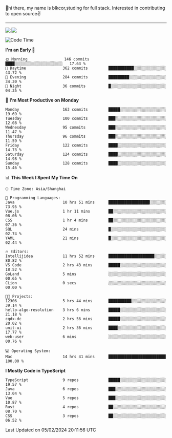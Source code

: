 👋hi there, my name is blkcor,studing for full stack.
Interested in contributing to open source✌️

<hr/>

![](https://github-readme-stats.vercel.app/api?username=blkcor)
<a href="https://github.com/blkcor/github-readme-stats">
    <img align="left" src="https://github-readme-stats.vercel.app/api/top-langs/?username=blkcor&hide=jupyter%20notebook,shaderlab,tex,c%23&langs_count=9" />
</a>


<!--START_SECTION:waka-->
![Code Time](http://img.shields.io/badge/Code%20Time-894%20hrs%2034%20mins-blue)

**I'm an Early 🐤** 

```text
🌞 Morning                146 commits         ████░░░░░░░░░░░░░░░░░░░░░   17.63 % 
🌆 Daytime                362 commits         ███████████░░░░░░░░░░░░░░   43.72 % 
🌃 Evening                284 commits         █████████░░░░░░░░░░░░░░░░   34.30 % 
🌙 Night                  36 commits          █░░░░░░░░░░░░░░░░░░░░░░░░   04.35 % 
```
📅 **I'm Most Productive on Monday** 

```text
Monday                   163 commits         █████░░░░░░░░░░░░░░░░░░░░   19.69 % 
Tuesday                  100 commits         ███░░░░░░░░░░░░░░░░░░░░░░   12.08 % 
Wednesday                95 commits          ███░░░░░░░░░░░░░░░░░░░░░░   11.47 % 
Thursday                 96 commits          ███░░░░░░░░░░░░░░░░░░░░░░   11.59 % 
Friday                   122 commits         ████░░░░░░░░░░░░░░░░░░░░░   14.73 % 
Saturday                 124 commits         ████░░░░░░░░░░░░░░░░░░░░░   14.98 % 
Sunday                   128 commits         ████░░░░░░░░░░░░░░░░░░░░░   15.46 % 
```


📊 **This Week I Spent My Time On** 

```text
🕑︎ Time Zone: Asia/Shanghai

💬 Programming Languages: 
Java                     10 hrs 51 mins      ██████████████████░░░░░░░   73.95 % 
Vue.js                   1 hr 11 mins        ██░░░░░░░░░░░░░░░░░░░░░░░   08.06 % 
CSS                      1 hr 4 mins         ██░░░░░░░░░░░░░░░░░░░░░░░   07.36 % 
SQL                      24 mins             █░░░░░░░░░░░░░░░░░░░░░░░░   02.74 % 
YAML                     21 mins             █░░░░░░░░░░░░░░░░░░░░░░░░   02.44 % 

🔥 Editors: 
Intellijidea             11 hrs 52 mins      ████████████████████░░░░░   80.82 % 
VS Code                  2 hrs 43 mins       █████░░░░░░░░░░░░░░░░░░░░   18.52 % 
GoLand                   5 mins              ░░░░░░░░░░░░░░░░░░░░░░░░░   00.65 % 
CLion                    0 secs              ░░░░░░░░░░░░░░░░░░░░░░░░░   00.00 % 

🐱‍💻 Projects: 
12306                    5 hrs 44 mins       ██████████░░░░░░░░░░░░░░░   39.14 % 
hello-algo-resolution    3 hrs 6 mins        █████░░░░░░░░░░░░░░░░░░░░   21.18 % 
cqdx-dc                  2 hrs 56 mins       █████░░░░░░░░░░░░░░░░░░░░   20.02 % 
unit-ui                  2 hrs 36 mins       ████░░░░░░░░░░░░░░░░░░░░░   17.77 % 
web-user                 6 mins              ░░░░░░░░░░░░░░░░░░░░░░░░░   00.76 % 

💻 Operating System: 
Mac                      14 hrs 41 mins      █████████████████████████   100.00 % 
```

**I Mostly Code in TypeScript** 

```text
TypeScript               9 repos             █████░░░░░░░░░░░░░░░░░░░░   19.57 % 
Java                     6 repos             ███░░░░░░░░░░░░░░░░░░░░░░   13.04 % 
Vue                      5 repos             ███░░░░░░░░░░░░░░░░░░░░░░   10.87 % 
Rust                     4 repos             ██░░░░░░░░░░░░░░░░░░░░░░░   08.70 % 
CSS                      3 repos             ██░░░░░░░░░░░░░░░░░░░░░░░   06.52 % 
```




 Last Updated on 05/02/2024 20:11:56 UTC
<!--END_SECTION:waka-->


